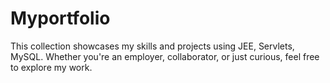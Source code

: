 # Myportfolio
This collection showcases my skills and projects using JEE, Servlets, MySQL. Whether you're an employer, collaborator, or just curious, feel free to explore my work.
